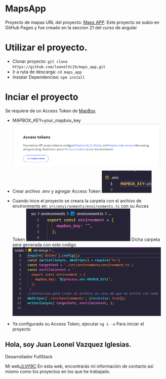 # MapsApp

Proyecto de mapas
URL del proyecto: [Maps APP](https://leonelvc19.github.io/maps_app).
Este proyecto se subio en GitHub Pages y fue creado en la seccion 21 del curso de angular

# Utilizar el proyecto.

* Clonar proyecto: `git clone https://github.com/leonelVc19/maps_app.git`
* Ir a ruta de descarga: `cd maps_app`
* Instalar Dependencias: `npm install`

# Inciar el proyecto
Se requiere de un Access Token de [MapBox](https://www.mapbox.com/)
* MAPBOX_KEY=your_mapbox_key
![alt text](image.png)

* Crear archivo .env y agregar Access Token
![alt text](image-3.png)
* Cuando inice el proyecto se creara la carpeta con el archivo de environments en:
`src/environments/environments.ts` con su Acces Token
![alt text](image-1.png)
Dicha carpeta sera generada con este codigo
![alt text](image-2.png)

* Ya configurado su Access Token, ejecutar
`ng s -o`
Para iniciar el proyecto


## Hola, soy Juan Leonel Vazquez Iglesias.

Desarrollador FullStack

Mi web[JLVI19C](https://jlvi19c.vercel.app/)
En esta web, encontrarás mi información de contacto así mismo como los proyectos en los que he trabajado.
